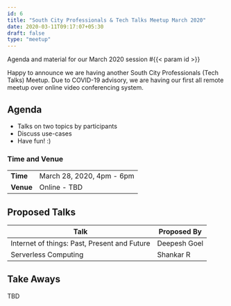 ```yaml
---
id: 6
title: "South City Professionals & Tech Talks Meetup March 2020"
date: 2020-03-11T09:17:07+05:30
draft: false
type: "meetup"
---
```


Agenda and material for our March 2020 session #{{< param id >}}

Happy to announce we are having another South City Professionals (Tech Talks) Meetup. Due to COVID-19 advisory, we are having our first all remote meetup over online video conferencing system.

<!--more-->

## Agenda

* Talks on two topics by participants
* Discuss use-cases
* Have fun! :)

### Time and Venue

|           |                           |
| --------- | ------------------------- |
| **Time**  | March 28, 2020, 4pm - 6pm |
| **Venue** | Online - TBD              |

## Proposed Talks

| Talk                                         | Proposed By  |
| -------------------------------------------- | ------------ |
| Internet of things: Past, Present and Future | Deepesh Goel |
| Serverless Computing                         | Shankar R    |

## Take Aways

TBD
